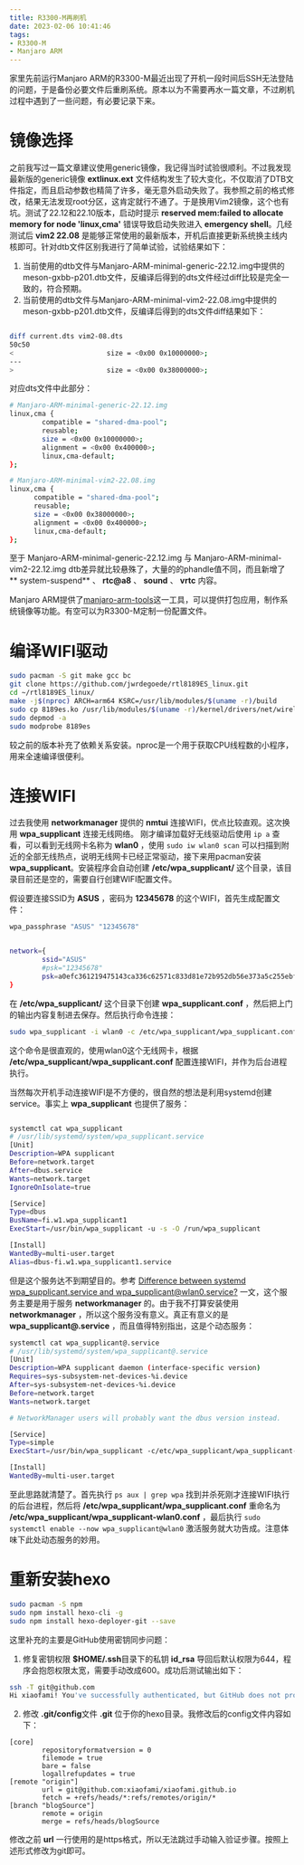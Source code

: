 ```yaml
---
title: R3300-M再刷机
date: 2023-02-06 10:41:46
tags:
- R3300-M
- Manjaro ARM
---
```


家里先前运行Manjaro ARM的R3300-M最近出现了开机一段时间后SSH无法登陆的问题，于是备份必要文件后重刷系统。原本以为不需要再水一篇文章，不过刷机过程中遇到了一些问题，有必要记录下来。
# 镜像选择
之前我写过一篇文章建议使用generic镜像，我记得当时试验很顺利。不过我发现最新版的generic镜像 **extlinux.ext** 文件结构发生了较大变化，不仅取消了DTB文件指定，而且启动参数也精简了许多，毫无意外启动失败了。我参照之前的格式修改，结果无法发现root分区，这肯定就行不通了。于是换用Vim2镜像，这个也有坑。测试了22.12和22.10版本，启动时提示 **reserved mem:failed to allocate memory for node 'linux,cma'** 错误导致启动失败进入 **emergency shell**。几经测试后 **vim2 22.08** 是能够正常使用的最新版本，开机后直接更新系统换主线内核即可。针对dtb文件区别我进行了简单试验，试验结果如下：

1. 当前使用的dtb文件与Manjaro-ARM-minimal-generic-22.12.img中提供的meson-gxbb-p201.dtb文件，反编译后得到的dts文件经过diff比较是完全一致的，符合预期。
2. 当前使用的dtb文件与Manjaro-ARM-minimal-vim2-22.08.img中提供的meson-gxbb-p201.dtb文件，反编译后得到的dts文件diff结果如下：
```bash

diff current.dts vim2-08.dts
50c50
<                       size = <0x00 0x10000000>;
---
>                       size = <0x00 0x38000000>;
```
对应dts文件中此部分：
```bash
# Manjaro-ARM-minimal-generic-22.12.img
linux,cma {
        compatible = "shared-dma-pool";
        reusable;
        size = <0x00 0x10000000>;
        alignment = <0x00 0x400000>;
        linux,cma-default;
};
```
```bash
# Manjaro-ARM-minimal-vim2-22.08.img
linux,cma {
      compatible = "shared-dma-pool";
      reusable;
      size = <0x00 0x38000000>;
      alignment = <0x00 0x400000>;
      linux,cma-default;
};
```
至于 Manjaro-ARM-minimal-generic-22.12.img 与 Manjaro-ARM-minimal-vim2-22.12.img dtb差异就比较悬殊了，大量的的phandle值不同，而且新增了 ** system-suspend** 、 **rtc@a8** 、 **sound** 、 **vrtc** 内容。

Manjaro ARM提供了[manjaro-arm-tools](https://gitlab.manjaro.org/manjaro-arm/applications/manjaro-arm-tools)这一工具，可以提供打包应用，制作系统镜像等功能。有空可以为R3300-M定制一份配置文件。

# 编译WIFI驱动
```bash
sudo pacman -S git make gcc bc
git clone https://github.com/jwrdegoede/rtl8189ES_linux.git
cd ~/rtl8189ES_linux/
make -j$(nproc) ARCH=arm64 KSRC=/usr/lib/modules/$(uname -r)/build
sudo cp 8189es.ko /usr/lib/modules/$(uname -r)/kernel/drivers/net/wireless/realtek/
sudo depmod -a
sudo modprobe 8189es
```
较之前的版本补充了依赖关系安装。nproc是一个用于获取CPU线程数的小程序，用来全速编译很便利。
# 连接WIFI
过去我使用 **networkmanager** 提供的 **nmtui** 连接WIFI，优点比较直观。这次换用 **wpa_supplicant** 连接无线网络。
刚才编译加载好无线驱动后使用 `ip a` 查看，可以看到无线网卡名称为 **wlan0** ，使用 `sudo iw wlan0 scan` 可以扫描到附近的全部无线热点，说明无线网卡已经正常驱动，接下来用pacman安装**wpa_supplicant**。安装程序会自动创建 **/etc/wpa_supplicant/** 这个目录，该目录目前还是空的，需要自行创建WIFI配置文件。

假设要连接SSID为 **ASUS** ，密码为 **12345678** 的这个WIFI，首先生成配置文件：
```bash
wpa_passphrase "ASUS" "12345678" 


network={
        ssid="ASUS"
        #psk="12345678"
        psk=a0efc361219475143ca336c62571c833d81e72b952db56e373a5c255ebff7e00
}
```
在 **/etc/wpa_supplicant/** 这个目录下创建 **wpa_supplicant.conf** ，然后把上门的输出内容复制进去保存。然后执行命令连接：
```bash
sudo wpa_supplicant -i wlan0 -c /etc/wpa_supplicant/wpa_supplicant.conf &
```
这个命令是很直观的，使用wlan0这个无线网卡，根据 **/etc/wpa_supplicant/wpa_supplicant.conf** 配置连接WIFI，并作为后台进程执行。

当然每次开机手动连接WIFI是不方便的，很自然的想法是利用systemd创建service。事实上 **wpa_supplicant** 也提供了服务：
```bash

systemctl cat wpa_supplicant
# /usr/lib/systemd/system/wpa_supplicant.service
[Unit]
Description=WPA supplicant
Before=network.target
After=dbus.service
Wants=network.target
IgnoreOnIsolate=true

[Service]
Type=dbus
BusName=fi.w1.wpa_supplicant1
ExecStart=/usr/bin/wpa_supplicant -u -s -O /run/wpa_supplicant

[Install]
WantedBy=multi-user.target
Alias=dbus-fi.w1.wpa_supplicant1.service
```
但是这个服务达不到期望目的。参考 [Difference between systemd wpa_supplicant.service and wpa_supplicant@wlan0.service?](https://unix.stackexchange.com/questions/361558/difference-between-systemd-wpa-supplicant-service-and-wpa-supplicantwlan0-servi) 一文，这个服务主要是用于服务 **networkmanager** 的。由于我不打算安装使用 **networkmanager** ，所以这个服务没有意义。真正有意义的是 **wpa_supplicant@.service** ，而且值得特别指出，这是个动态服务：

```bash
systemctl cat wpa_supplicant@.service
# /usr/lib/systemd/system/wpa_supplicant@.service
[Unit]
Description=WPA supplicant daemon (interface-specific version)
Requires=sys-subsystem-net-devices-%i.device
After=sys-subsystem-net-devices-%i.device
Before=network.target
Wants=network.target

# NetworkManager users will probably want the dbus version instead.

[Service]
Type=simple
ExecStart=/usr/bin/wpa_supplicant -c/etc/wpa_supplicant/wpa_supplicant-%I.conf -i%I

[Install]
WantedBy=multi-user.target
```

至此思路就清楚了。首先执行 `ps aux | grep wpa` 找到并杀死刚才连接WIFI执行的后台进程，然后将 **/etc/wpa_supplicant/wpa_supplicant.conf** 重命名为 **/etc/wpa_supplicant/wpa_supplicant-wlan0.conf** ，最后执行 `sudo systemctl enable --now wpa_supplicant@wlan0` 激活服务就大功告成。注意体味下此处动态服务的妙用。
# 重新安装hexo
```bash
sudo pacman -S npm
sudo npm install hexo-cli -g
sudo npm install hexo-deployer-git --save
```
这里补充的主要是GitHub使用密钥同步问题：

1. 修复密钥权限
**$HOME/.ssh**目录下的私钥 **id_rsa** 导回后默认权限为644，程序会抱怨权限太宽，需要手动改成600。成功后测试输出如下：
```bash
ssh -T git@github.com
Hi xiaofami! You've successfully authenticated, but GitHub does not provide shell access.
```
2. 修改 **.git/config**文件
**.git** 位于你的hexo目录。我修改后的config文件内容如下：
```config
[core]
        repositoryformatversion = 0
        filemode = true
        bare = false
        logallrefupdates = true
[remote "origin"]
        url = git@github.com:xiaofami/xiaofami.github.io
        fetch = +refs/heads/*:refs/remotes/origin/*
[branch "blogSource"]
        remote = origin
        merge = refs/heads/blogSource
```
修改之前 **url** 一行使用的是https格式，所以无法跳过手动输入验证步骤。按照上述形式修改为git即可。
